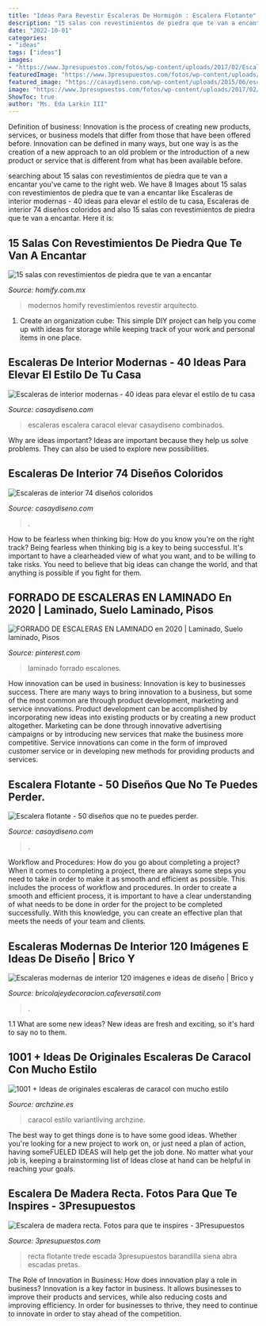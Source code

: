 ```yaml
---
title: "Ideas Para Revestir Escaleras De Hormigón : Escalera Flotante"
description: "15 salas con revestimientos de piedra que te van a encantar"
date: "2022-10-01"
categories:
- "ideas"
tags: ["ideas"]
images:
- "https://www.3presupuestos.com/fotos/wp-content/uploads/2017/02/Escalera-de-madera-recta.jpg"
featuredImage: "https://www.3presupuestos.com/fotos/wp-content/uploads/2017/02/Escalera-de-madera-recta.jpg"
featured_image: "https://casaydiseno.com/wp-content/uploads/2015/06/escalera-moderna-madera-accesorios.jpg"
image: "https://www.3presupuestos.com/fotos/wp-content/uploads/2017/02/Escalera-de-madera-recta.jpg"
ShowToc: true
author: "Ms. Eda Larkin III"
---
```



Definition of business:
Innovation is the process of creating new products, services, or business models that differ from those that have been offered before. Innovation can be defined in many ways, but one way is as the creation of a new approach to an old problem or the introduction of a new product or service that is different from what has been available before.

	

		
searching about 15 salas con revestimientos de piedra que te van a encantar you've came to the right web. We have 8 Images about 15 salas con revestimientos de piedra que te van a encantar like Escaleras de interior modernas - 40 ideas para elevar el estilo de tu casa, Escaleras de interior 74 diseños coloridos and also 15 salas con revestimientos de piedra que te van a encantar. Here it is:
		
    
## 15 Salas Con Revestimientos De Piedra Que Te Van A Encantar

<img loading=lazy src="https://images.homify.com/c_fill,f_auto,q_auto,w_740/v1487367277/p/photo/image/1845485/010.jpg" onerror="this.onerror=null;this.src='https://tse4.mm.bing.net/th?id=OIP.pvXd-0-zhvfp3CCcdEAAugHaEK&amp;pid=15.1';" alt="15 salas con revestimientos de piedra que te van a encantar">

_Source: homify.com.mx_

>modernos homify revestimientos revestir arquitecto. 

	

1. Create an organization cube: This simple DIY project can help you come up with ideas for storage while keeping track of your work and personal items in one place.

    
## Escaleras De Interior Modernas - 40 Ideas Para Elevar El Estilo De Tu Casa

<img loading=lazy src="https://casaydiseno.com/wp-content/uploads/2017/02/escaleras-de-interior-modernas-curvada-disno-original.jpg" onerror="this.onerror=null;this.src='https://tse1.mm.bing.net/th?id=OIP.5oFRo0XZz6Cp1L18l9muBgHaJ3&amp;pid=15.1';" alt="Escaleras de interior modernas - 40 ideas para elevar el estilo de tu casa">

_Source: casaydiseno.com_

>escaleras escalera caracol elevar casaydiseno combinados. 

	

Why are ideas important?
Ideas are important because they help us solve problems. They can also be used to explore new possibilities.

    
## Escaleras De Interior 74 Diseños Coloridos

<img loading=lazy src="https://casaydiseno.com/wp-content/uploads/2016/03/escaleras-de-interior-color-rojo-barandilla-cristal.jpg" onerror="this.onerror=null;this.src='https://tse1.mm.bing.net/th?id=OIP.YPpt6URkf77VmIKaXf8FowHaLH&amp;pid=15.1';" alt="Escaleras de interior 74 diseños coloridos">

_Source: casaydiseno.com_

>. 

	

How to be fearless when thinking big: How do you know you're on the right track?
Being fearless when thinking big is a key to being successful. It's important to have a clearheaded view of what you want, and to be willing to take risks. You need to believe that big ideas can change the world, and that anything is possible if you fight for them.

    
## FORRADO DE ESCALERAS EN LAMINADO En 2020 | Laminado, Suelo Laminado, Pisos

<img loading=lazy src="https://i.pinimg.com/736x/fe/3c/44/fe3c44bd691abd329a5805eec96dd218.jpg" onerror="this.onerror=null;this.src='https://tse1.mm.bing.net/th?id=OIP.Loyog3Jo0tG0lMVrecGRBwHaJ3&amp;pid=15.1';" alt="FORRADO DE ESCALERAS EN LAMINADO en 2020 | Laminado, Suelo laminado, Pisos">

_Source: pinterest.com_

>laminado forrado escalones. 

	

How innovation can be used in business:
Innovation is key to businesses success. There are many ways to bring innovation to a business, but some of the most common are through product development, marketing and service innovations. Product development can be accomplished by incorporating new ideas into existing products or by creating a new product altogether. Marketing can be done through innovative advertising campaigns or by introducing new services that make the business more competitive. Service innovations can come in the form of improved customer service or in developing new methods for providing products and services.

    
## Escalera Flotante - 50 Diseños Que No Te Puedes Perder.

<img loading=lazy src="https://casaydiseno.com/wp-content/uploads/2015/06/escalera-moderna-madera-accesorios.jpg" onerror="this.onerror=null;this.src='https://tse3.mm.bing.net/th?id=OIP.B5wY9svMMxBTJbd-YQlLBgHaGL&amp;pid=15.1';" alt="Escalera flotante - 50 diseños que no te puedes perder.">

_Source: casaydiseno.com_

>. 

	

Workflow and Procedures: How do you go about completing a project?
When it comes to completing a project, there are always some steps you need to take in order to make it as smooth and efficient as possible. This includes the process of workflow and procedures. In order to create a smooth and efficient process, it is important to have a clear understanding of what needs to be done in order for the project to be completed successfully. With this knowledge, you can create an effective plan that meets the needs of your team and clients.

    
## Escaleras Modernas De Interior 120 Imágenes E Ideas De Diseño | Brico Y

<img loading=lazy src="https://bricolajeydecoracion.cafeversatil.com/wp-content/uploads/2016/11/036.jpg" onerror="this.onerror=null;this.src='https://tse3.mm.bing.net/th?id=OIP.LOEYALaZsVZwNNh-ZW1IPAHaKX&amp;pid=15.1';" alt="Escaleras modernas de interior 120 imágenes e ideas de diseño | Brico y">

_Source: bricolajeydecoracion.cafeversatil.com_

>. 

	

1.1 What are some new ideas?
New ideas are fresh and exciting, so it's hard to say no to them.

    
## 1001 + Ideas De Originales Escaleras De Caracol Con Mucho Estilo

<img loading=lazy src="https://archzine.es/wp-content/uploads/2018/01/escaleras-de-interior-salon-moderno-techo-alto-balcon-interior-escalera-caracol-madera-alfombra-sillones-negros-estanteria.jpg" onerror="this.onerror=null;this.src='https://tse3.mm.bing.net/th?id=OIP.lX7neKxQ-Ot2kkMzzPQ_ZwHaJ3&amp;pid=15.1';" alt="1001 + Ideas de originales escaleras de caracol con mucho estilo">

_Source: archzine.es_

>caracol estilo variantliving archzine. 

	

The best way to get things done is to have some good ideas. Whether you're looking for a new project to work on, or just need a plan of action, having someFUELED IDEAS will help get the job done. No matter what your job is, keeping a brainstorming list of Ideas close at hand can be helpful in reaching your goals.

    
## Escalera De Madera Recta. Fotos Para Que Te Inspires - 3Presupuestos

<img loading=lazy src="https://www.3presupuestos.com/fotos/wp-content/uploads/2017/02/Escalera-de-madera-recta.jpg" onerror="this.onerror=null;this.src='https://tse3.mm.bing.net/th?id=OIP.C0O3TN5s19JKMTzpg45WQQHaLI&amp;pid=15.1';" alt="Escalera de madera recta. Fotos para que te inspires - 3Presupuestos">

_Source: 3presupuestos.com_

>recta flotante trede escada 3presupuestos barandilla siena abra escadas pretas. 

	

The Role of Innovation in Business: How does innovation play a role in business?
Innovation is a key factor in business. It allows businesses to improve their products and services, while also reducing costs and improving efficiency. In order for businesses to thrive, they need to continue to innovate in order to stay ahead of the competition.

